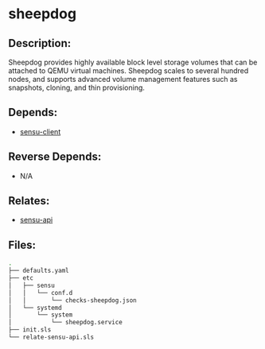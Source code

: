 # sheepdog

## Description:

Sheepdog provides highly available block level storage volumes that can be attached to QEMU virtual machines. Sheepdog scales to several hundred nodes, and supports advanced volume management features such as snapshots, cloning, and thin provisioning.

## Depends:

  -  [sensu-client](/salt/sensu-client)

## Reverse Depends:

  -  N/A

## Relates:

  -  [sensu-api](/salt/sensu-api)

## Files:

```bash
.
├── defaults.yaml
├── etc
│   ├── sensu
│   │   └── conf.d
│   │       └── checks-sheepdog.json
│   └── systemd
│       └── system
│           └── sheepdog.service
├── init.sls
└── relate-sensu-api.sls
```
